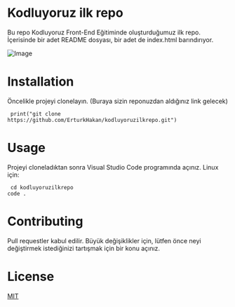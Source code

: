 # Kodluyoruz ilk repo
Bu repo Kodluyoruz Front-End Eğitiminde oluşturduğumuz ilk repo. İçerisinde bir adet README dosyası, bir adet de index.html barındırıyor.

![Image](https://i.imgur.com/bZZT7ex.png)

# Installation
Öncelikle projeyi clonelayın. (Buraya sizin reponuzdan aldığınız link gelecek)

```
 print("git clone https://github.com/ErturkHakan/kodluyoruzilkrepo.git") 
```
# Usage
Projeyi cloneladıktan sonra Visual Studio Code programında açınız.
Linux için:

```
 cd kodluyoruzilkrepo
code .
 ```

# Contributing
Pull requestler kabul edilir. Büyük değişiklikler için, lütfen önce neyi değiştirmek istediğinizi tartışmak için bir konu açınız.
# License
[MIT](https://choosealicense.com/licenses/mit/)